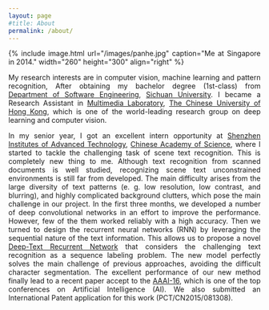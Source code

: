 ```yaml
---
layout: page
#title: About
permalink: /about/
---
```



<div style="text-align: justify;" markdown="1">
{% include image.html url="/images/panhe.jpg" caption="Me at Singapore in 2014." width="260" height="300" align="right" %}

My research interests are in computer vision, machine learning and pattern recognition, After obtaining my bachelor degree (1st-class) from [Department of Software Engineering](http://www.scu.edu.cn/software2012/), [Sichuan University](http://www.scu.edu.cn/en/). I became a Research Assistant in [Multimedia Laboratory](http://mmlab.ie.cuhk.edu.hk/), [The Chinese University of Hong Kong](http://www.cuhk.edu.hk/english/index.html), which is one of the world-leading research group on deep learning and computer vision.


In my senior year, I got an excellent intern opportunity at [Shenzhen Institutes of Advanced Technology](http://english.siat.cas.cn/), [Chinese Academy of Science](http://english.cas.cn/), where I started to tackle the challenging task of scene text recognition. This is completely new thing to me. Although text recognition from scanned documents is well studied, recognizing scene text unconstrained environments is still far from developed. The main difficulty arises from the large diversity of text patterns (e. g. low resolution, low contrast, and blurring), and highly complicated background clutters, which pose the main challenge in our project. In the first three months, we developed a number of deep convolutional networks in an effort to improve the performance. However, few of the them worked reliably with a high accuracy. Then we turned to design the recurrent neural networks (RNN) by leveraging the sequential nature of the text information. This allows us to propose a novel [Deep-Text Recurrent Network](http://arxiv.org/abs/1506.04395) that considers the challenging text recognition as a sequence labeling problem. The new model perfectly solves the main challenge of previous approaches, avoiding the difficult character segmentation. The excellent performance of our new method finally lead to a recent paper accept to the [AAAI-16](http://www.aaai.org/Conferences/AAAI/aaai16.php), which is one of the top conferences on Artificial Intelligence (AI). We also submitted an International Patent application for this work (PCT/CN2015/081308).

